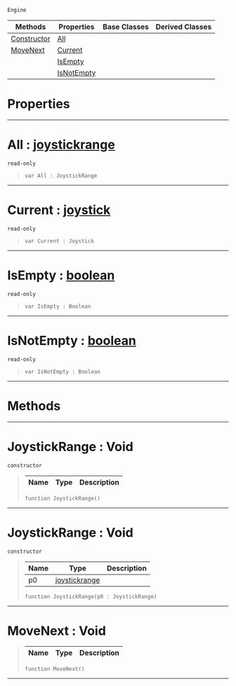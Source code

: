  `Engine`

|Methods|Properties|Base Classes|Derived Classes|
|---|---|---|---|
|[ Constructor](https://github.com/PlasmaEngine/PlasmaDocs/blob/master/code_reference/class_reference/joystickrange.markdown#joystickrange-void)|[ All](https://github.com/PlasmaEngine/PlasmaDocs/blob/master/code_reference/class_reference/joystickrange.markdown#all-plasma-engine-document)| | |
|[ MoveNext](https://github.com/PlasmaEngine/PlasmaDocs/blob/master/code_reference/class_reference/joystickrange.markdown#movenext-void)|[ Current](https://github.com/PlasmaEngine/PlasmaDocs/blob/master/code_reference/class_reference/joystickrange.markdown#current-plasma-engine-docu)| | |
| |[ IsEmpty](https://github.com/PlasmaEngine/PlasmaDocs/blob/master/code_reference/class_reference/joystickrange.markdown#isempty-plasma-engine-docu)| | |
| |[ IsNotEmpty](https://github.com/PlasmaEngine/PlasmaDocs/blob/master/code_reference/class_reference/joystickrange.markdown#isnotempty-plasma-engine-d)| | |


 #  Properties


---  
 #  All : [joystickrange](https://github.com/PlasmaEngine/PlasmaDocs/blob/master/code_reference/class_reference/joystickrange.markdown)

 `read-only`

> 
> ``` lang=cpp, name=Lightning
> var All : JoystickRange


---  
 #  Current : [joystick](https://github.com/PlasmaEngine/PlasmaDocs/blob/master/code_reference/class_reference/joystick.markdown)

 `read-only`

> 
> ``` lang=cpp, name=Lightning
> var Current : Joystick


---  
 #  IsEmpty : [boolean](https://github.com/PlasmaEngine/PlasmaDocs/blob/master/code_reference/lightning_base_types/boolean.markdown)

 `read-only`

> 
> ``` lang=cpp, name=Lightning
> var IsEmpty : Boolean


---  
 #  IsNotEmpty : [boolean](https://github.com/PlasmaEngine/PlasmaDocs/blob/master/code_reference/lightning_base_types/boolean.markdown)

 `read-only`

> 
> ``` lang=cpp, name=Lightning
> var IsNotEmpty : Boolean


---  
 #  Methods


---  
 #  JoystickRange : Void

 `constructor`

> 
> |Name|Type|Description|
> |---|---|---|
> ``` lang=cpp, name=Lightning
> function JoystickRange()
> ``` 


---  
 #  JoystickRange : Void

 `constructor`

> 
> |Name|Type|Description|
> |---|---|---|
> |p0|[joystickrange](https://github.com/PlasmaEngine/PlasmaDocs/blob/master/code_reference/class_reference/joystickrange.markdown)| |
> ``` lang=cpp, name=Lightning
> function JoystickRange(p0 : JoystickRange)
> ``` 


---  
 #  MoveNext : Void

> 
> |Name|Type|Description|
> |---|---|---|
> ``` lang=cpp, name=Lightning
> function MoveNext()
> ``` 


---  
 

 